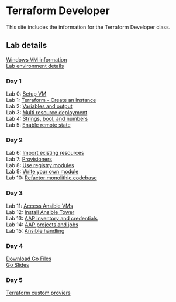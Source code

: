 # Terraform Developer

This site includes the information for the Terraform Developer class.



## Lab details 
[Windows VM information](VM_access.md)  
[Lab environment details](https://docs.google.com/spreadsheets/d/1gTV6btPeIyyXylRkDn2_LNbWkf9BGU6wsi5eIb-ynLY/edit?gid=2103659978#gid=2103659978)

### Day 1   
Lab 0: [Setup VM](labs/setup.md)   
Lab 1: [Terraform - Create an instance](labs/tf-first-instance)    
Lab 2: [Variables and output](labs/tf-variables-and-output)   
Lab 3: [Multi resource deployment](labs/tf-more-variables)   
Lab 4: [Strings, bool, and numbers](labs/tf-even-more-variables)   
Lab 5: [Enable remote state](labs/tf-remote-state)   

### Day 2
Lab 6: [Import existing resources](labs/tf-import)  
Lab 7: [Provisioners](labs/tf-provisioner)  
Lab 8: [Use registry modules](labs/tf-module)  
Lab 9: [Write your own module](labs/tf-write-module)  
Lab 10: [Refactor monolithic codebase](labs/tf-refactor)  

### Day 3
Lab 11: [Access Ansible VMs](labs/ansible-setup)  
Lab 12: [Install Ansible Tower](labs/install-aap/)  
Lab 13: [AAP inventory and credentials](labs/aap-inventory-creds-ad-hoc/)  
Lab 14: [AAP projects and jobs](labs/aap-projects-templates-jobs/)  
Lab 15: [Ansible handling](labs/error-handling)  

### Day 4
[Download Go Files](go_foundation_files.zip)  
[Go Slides](go_slides.pdf)  


### Day 5 
[Terraform custom proviers](labs/tf-custom-providers)
